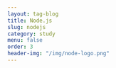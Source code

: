 ```yaml
---
layout: tag-blog
title: Node.js
slug: nodejs
category: study
menu: false
order: 3
header-img: "/img/node-logo.png"
---
```

